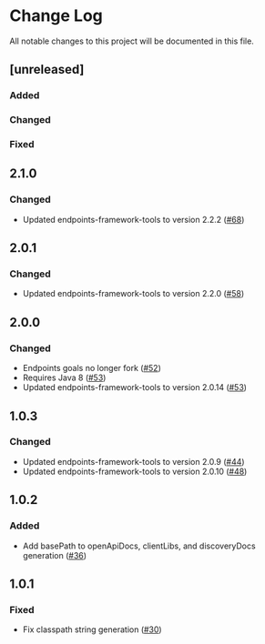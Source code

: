 # Change Log
All notable changes to this project will be documented in this file.
## [unreleased]

### Added

### Changed

### Fixed

## 2.1.0
### Changed
- Updated endpoints-framework-tools to version 2.2.2 ([#68](https://github.com/GoogleCloudPlatform/endpoints-framework-maven-plugin/pull/68))

## 2.0.1
### Changed
- Updated endpoints-framework-tools to version 2.2.0 ([#58](https://github.com/GoogleCloudPlatform/endpoints-framework-maven-plugin/pull/58))

## 2.0.0
### Changed
- Endpoints goals no longer fork ([#52](https://github.com/GoogleCloudPlatform/endpoints-framework-maven-plugin/pull/52))
- Requires Java 8 ([#53](https://github.com/GoogleCloudPlatform/endpoints-framework-maven-plugin/pull/53))
- Updated endpoints-framework-tools to version 2.0.14 ([#53](https://github.com/GoogleCloudPlatform/endpoints-framework-maven-plugin/pull/53))

## 1.0.3
### Changed
- Updated endpoints-framework-tools to version 2.0.9 ([#44](https://github.com/GoogleCloudPlatform/endpoints-framework-maven-plugin/pull/44))
- Updated endpoints-framework-tools to version 2.0.10 ([#48](https://github.com/GoogleCloudPlatform/endpoints-framework-maven-plugin/pull/48))

## 1.0.2
### Added
- Add basePath to openApiDocs, clientLibs, and discoveryDocs generation ([#36](https://github.com/GoogleCloudPlatform/endpoints-framework-maven-plugin/issues/36))

## 1.0.1
### Fixed
- Fix classpath string generation ([#30](https://github.com/GoogleCloudPlatform/endpoints-framework-maven-plugin/issues/30))
